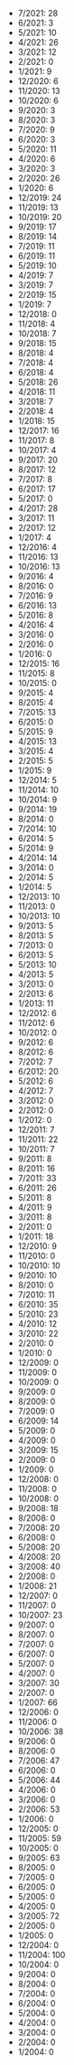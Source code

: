 *  7/2021: 28
*  6/2021: 3
*  5/2021: 10
*  4/2021: 26
*  3/2021: 12
*  2/2021: 0
*  1/2021: 9
*  12/2020: 6
*  11/2020: 13
*  10/2020: 6
*  9/2020: 3
*  8/2020: 3
*  7/2020: 9
*  6/2020: 3
*  5/2020: 11
*  4/2020: 6
*  3/2020: 3
*  2/2020: 26
*  1/2020: 6
*  12/2019: 24
*  11/2019: 13
*  10/2019: 20
*  9/2019: 17
*  8/2019: 14
*  7/2019: 11
*  6/2019: 11
*  5/2019: 10
*  4/2019: 7
*  3/2019: 7
*  2/2019: 15
*  1/2019: 7
*  12/2018: 0
*  11/2018: 4
*  10/2018: 7
*  9/2018: 15
*  8/2018: 4
*  7/2018: 4
*  6/2018: 4
*  5/2018: 26
*  4/2018: 11
*  3/2018: 7
*  2/2018: 4
*  1/2018: 15
*  12/2017: 16
*  11/2017: 8
*  10/2017: 4
*  9/2017: 20
*  8/2017: 12
*  7/2017: 8
*  6/2017: 17
*  5/2017: 0
*  4/2017: 28
*  3/2017: 11
*  2/2017: 12
*  1/2017: 4
*  12/2016: 4
*  11/2016: 13
*  10/2016: 13
*  9/2016: 4
*  8/2016: 0
*  7/2016: 9
*  6/2016: 13
*  5/2016: 8
*  4/2016: 4
*  3/2016: 0
*  2/2016: 0
*  1/2016: 0
*  12/2015: 16
*  11/2015: 8
*  10/2015: 0
*  9/2015: 4
*  8/2015: 4
*  7/2015: 13
*  6/2015: 0
*  5/2015: 9
*  4/2015: 13
*  3/2015: 4
*  2/2015: 5
*  1/2015: 9
*  12/2014: 5
*  11/2014: 10
*  10/2014: 9
*  9/2014: 19
*  8/2014: 0
*  7/2014: 10
*  6/2014: 5
*  5/2014: 9
*  4/2014: 14
*  3/2014: 0
*  2/2014: 5
*  1/2014: 5
*  12/2013: 10
*  11/2013: 0
*  10/2013: 10
*  9/2013: 5
*  8/2013: 5
*  7/2013: 0
*  6/2013: 5
*  5/2013: 10
*  4/2013: 5
*  3/2013: 0
*  2/2013: 6
*  1/2013: 11
*  12/2012: 6
*  11/2012: 6
*  10/2012: 0
*  9/2012: 6
*  8/2012: 6
*  7/2012: 7
*  6/2012: 20
*  5/2012: 6
*  4/2012: 7
*  3/2012: 0
*  2/2012: 0
*  1/2012: 0
*  12/2011: 7
*  11/2011: 22
*  10/2011: 7
*  9/2011: 8
*  8/2011: 16
*  7/2011: 33
*  6/2011: 26
*  5/2011: 8
*  4/2011: 9
*  3/2011: 8
*  2/2011: 0
*  1/2011: 18
*  12/2010: 9
*  11/2010: 0
*  10/2010: 10
*  9/2010: 10
*  8/2010: 0
*  7/2010: 11
*  6/2010: 35
*  5/2010: 23
*  4/2010: 12
*  3/2010: 22
*  2/2010: 0
*  1/2010: 0
*  12/2009: 0
*  11/2009: 0
*  10/2009: 0
*  9/2009: 0
*  8/2009: 0
*  7/2009: 0
*  6/2009: 14
*  5/2009: 0
*  4/2009: 0
*  3/2009: 15
*  2/2009: 0
*  1/2009: 0
*  12/2008: 0
*  11/2008: 0
*  10/2008: 0
*  9/2008: 18
*  8/2008: 0
*  7/2008: 20
*  6/2008: 0
*  5/2008: 20
*  4/2008: 20
*  3/2008: 40
*  2/2008: 0
*  1/2008: 21
*  12/2007: 0
*  11/2007: 0
*  10/2007: 23
*  9/2007: 0
*  8/2007: 0
*  7/2007: 0
*  6/2007: 0
*  5/2007: 0
*  4/2007: 0
*  3/2007: 30
*  2/2007: 0
*  1/2007: 66
*  12/2006: 0
*  11/2006: 0
*  10/2006: 38
*  9/2006: 0
*  8/2006: 0
*  7/2006: 47
*  6/2006: 0
*  5/2006: 44
*  4/2006: 0
*  3/2006: 0
*  2/2006: 53
*  1/2006: 0
*  12/2005: 0
*  11/2005: 59
*  10/2005: 0
*  9/2005: 63
*  8/2005: 0
*  7/2005: 0
*  6/2005: 0
*  5/2005: 0
*  4/2005: 0
*  3/2005: 72
*  2/2005: 0
*  1/2005: 0
*  12/2004: 0
*  11/2004: 100
*  10/2004: 0
*  9/2004: 0
*  8/2004: 0
*  7/2004: 0
*  6/2004: 0
*  5/2004: 0
*  4/2004: 0
*  3/2004: 0
*  2/2004: 0
*  1/2004: 0